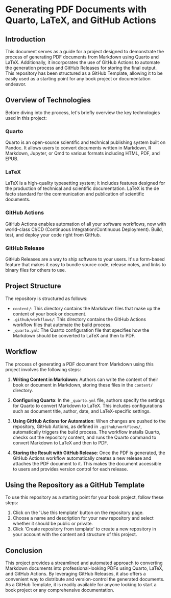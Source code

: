 # Generating PDF Documents with Quarto, LaTeX, and GitHub Actions

## Introduction

This document serves as a guide for a project designed to demonstrate the process of generating PDF documents from Markdown using Quarto and LaTeX. Additionally, it incorporates the use of GitHub Actions to automate the generation process and GitHub Releases for storing the final output. This repository has been structured as a GitHub Template, allowing it to be easily used as a starting point for any book project or documentation endeavor.

## Overview of Technologies

Before diving into the process, let's briefly overview the key technologies used in this project:

### Quarto

Quarto is an open-source scientific and technical publishing system built on Pandoc. It allows users to convert documents written in Markdown, R Markdown, Jupyter, or Qmd to various formats including HTML, PDF, and EPUB.

### LaTeX

LaTeX is a high-quality typesetting system; it includes features designed for the production of technical and scientific documentation. LaTeX is the de facto standard for the communication and publication of scientific documents.

### GitHub Actions

GitHub Actions enables automation of all your software workflows, now with world-class CI/CD (Continuous Integration/Continuous Deployment). Build, test, and deploy your code right from GitHub.

### GitHub Release

GitHub Releases are a way to ship software to your users. It's a form-based feature that makes it easy to bundle source code, release notes, and links to binary files for others to use.

## Project Structure

The repository is structured as follows:

- `content/`: This directory contains the Markdown files that make up the content of your book or document.
- `.github/workflows/`: This directory contains the GitHub Actions workflow files that automate the build process.
- `_quarto.yml`: The Quarto configuration file that specifies how the Markdown should be converted to LaTeX and then to PDF.

## Workflow

The process of generating a PDF document from Markdown using this project involves the following steps:

1. **Writing Content in Markdown**: Authors can write the content of their book or document in Markdown, storing these files in the `content/` directory.

2. **Configuring Quarto**: In the `_quarto.yml` file, authors specify the settings for Quarto to convert Markdown to LaTeX. This includes configurations such as document title, author, date, and LaTeX-specific settings.

3. **Using GitHub Actions for Automation**: When changes are pushed to the repository, GitHub Actions, as defined in `.github/workflows/`, automatically triggers the build process. The workflow installs Quarto, checks out the repository content, and runs the Quarto command to convert Markdown to LaTeX and then to PDF.

4. **Storing the Result with GitHub Release**: Once the PDF is generated, the GitHub Actions workflow automatically creates a new release and attaches the PDF document to it. This makes the document accessible to users and provides version control for each release.

## Using the Repository as a GitHub Template

To use this repository as a starting point for your book project, follow these steps:

1. Click on the 'Use this template' button on the repository page.
2. Choose a name and description for your new repository and select whether it should be public or private.
3. Click 'Create repository from template' to create a new repository in your account with the content and structure of this project.

## Conclusion

This project provides a streamlined and automated approach to converting Markdown documents into professional-looking PDFs using Quarto, LaTeX, and GitHub Actions. By leveraging GitHub Releases, it also offers a convenient way to distribute and version-control the generated documents. As a GitHub Template, it is readily available for anyone looking to start a book project or any comprehensive documentation.
